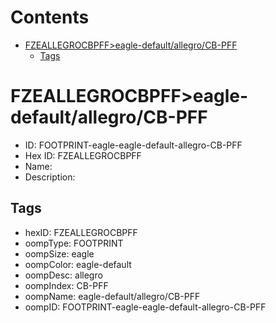 



Contents
========

* [FZEALLEGROCBPFF>eagle-default/allegro/CB-PFF](#fzeallegrocbpffeagle-defaultallegrocb-pff)
	* [Tags](#tags)

# FZEALLEGROCBPFF>eagle-default/allegro/CB-PFF

- ID: FOOTPRINT-eagle-eagle-default-allegro-CB-PFF
- Hex ID: FZEALLEGROCBPFF
- Name: 
- Description: 

## Tags

- hexID: FZEALLEGROCBPFF
- oompType: FOOTPRINT
- oompSize: eagle
- oompColor: eagle-default
- oompDesc: allegro
- oompIndex: CB-PFF
- oompName: eagle-default/allegro/CB-PFF
- oompID: FOOTPRINT-eagle-eagle-default-allegro-CB-PFF
